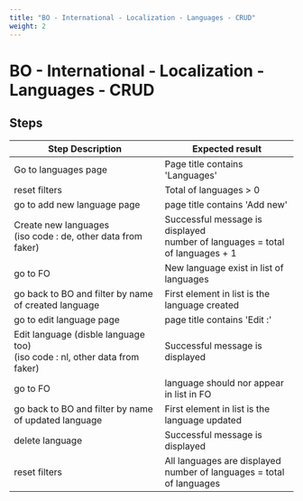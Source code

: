```yaml
---
title: "BO - International - Localization - Languages - CRUD"
weight: 2
---
```


# BO - International - Localization - Languages - CRUD
## Steps
| Step Description | Expected result |
| ----- | ----- |
| Go to languages page | Page title contains 'Languages' |
| reset filters | Total of languages > 0 |
| go to add new language page | page title contains 'Add new' |
| Create new languages<br>(iso code : de, other data from faker) | Successful message is displayed<br>number of languages = total of languages + 1 |
| go to FO | New language exist in list of languages |
| go back to BO and filter by name of created language | First element in list is the language created |
| go to edit language page | page title contains 'Edit :' |
| Edit language (disble language too)<br>(iso code : nl, other data from faker) | Successful message is displayed |
| go to FO | language should nor appear in list in FO |
| go back to BO and filter by name of updated language | First element in list is the language updated |
| delete language | Successful message is displayed |
| reset filters | All languages are displayed<br>number of languages = total of languages |
